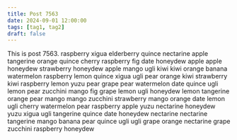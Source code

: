 ```yaml
---
title: Post 7563
date: 2024-09-01 12:00:00
tags: [tag1, tag2]
draft: false
---
```

This is post 7563.
raspberry
xigua
elderberry
quince
nectarine
apple
tangerine
orange
quince
cherry
raspberry
fig
date
honeydew
apple
apple
honeydew
strawberry
honeydew
apple
mango
ugli
kiwi
kiwi
orange
banana
watermelon
raspberry
lemon
quince
xigua
ugli
pear
orange
kiwi
strawberry
kiwi
raspberry
lemon
yuzu
pear
grape
pear
watermelon
date
quince
ugli
lemon
pear
zucchini
mango
fig
grape
lemon
ugli
honeydew
lemon
tangerine
orange
pear
mango
mango
zucchini
strawberry
mango
orange
date
lemon
ugli
cherry
watermelon
pear
raspberry
apple
yuzu
nectarine
honeydew
yuzu
xigua
ugli
tangerine
quince
date
honeydew
nectarine
nectarine
tangerine
mango
banana
pear
quince
ugli
ugli
grape
orange
nectarine
grape
zucchini
raspberry
honeydew
